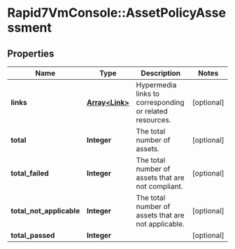 # Rapid7VmConsole::AssetPolicyAssessment

## Properties
Name | Type | Description | Notes
------------ | ------------- | ------------- | -------------
**links** | [**Array&lt;Link&gt;**](Link.md) | Hypermedia links to corresponding or related resources. | [optional] 
**total** | **Integer** | The total number of assets. | [optional] 
**total_failed** | **Integer** | The total number of assets that are not compliant. | [optional] 
**total_not_applicable** | **Integer** | The total number of assets that are not applicable. | [optional] 
**total_passed** | **Integer** |  | [optional] 


